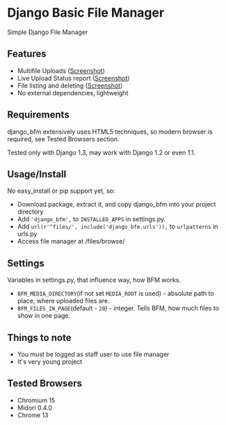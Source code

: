 Django Basic File Manager
=========================

Simple Django File Manager

Features
--------

* Multifile Uploads ([Screenshot](https://github.com/simukis/django-bfm/raw/master/screenshots/Open%20Files.png))
* Live Upload Status report ([Screenshot](https://github.com/simukis/django-bfm/raw/master/screenshots/Upload.gif))
* File listing and deleting ([Screenshot](https://github.com/simukis/django-bfm/raw/master/screenshots/Basic%20File%20Manager%20-%20Browse.png))
* No external dependencies, lightweight

Requirements
------------

django_bfm extensively uses HTML5 techniques, so modern browser is required, see Tested Browsers section.

Tested only with Django 1.3, may work with Django 1.2 or even 1.1.

Usage/Install
-------------

No easy_install or pip support yet, so:

* Download package, extract it, and copy django_bfm into your project directory
* Add `'django_bfm',` to `INSTALLED_APPS` in settings.py.
* Add `url(r'^files/', include('django_bfm.urls')),` to `urlpatterns` in urls.py
* Access file manager at /files/browse/

Settings
--------

Variables in settings.py, that influence way, how BFM works.

* `BFM_MEDIA_DIRECTORY`(if not set `MEDIA_ROOT` is used) - absolute path to place, where uploaded files are.
* `BFM_FILES_IN_PAGE`(default - `20`) - integer. Tells BFM, how much files to show in one page.

Things to note
--------------

* You must be logged as staff user to use file manager
* It's very young project

Tested Browsers
-------------------------------

* Chromium 15
* Midori 0.4.0
* Chrome 13
